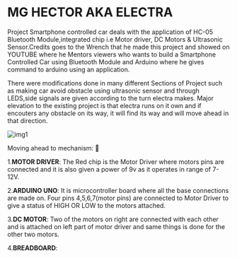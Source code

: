 # MG HECTOR AKA ELECTRA

Project Smartphone controlled car deals with the application of HC-05 Bluetooth Module,integrated chip i.e Motor driver, DC Motors & Ultrasonic Sensor.Credits goes to the Wrench that he made this project and showed on YOUTUBE where he Mentors viewers who wants to build a Smartphone Controlled Car using Bluetooth Module and Arduino where he gives command to arduino using an application.

There were modifications done in many different Sections of Project such as making car avoid obstacle using ultrasonic sensor and through LEDS,side signals are given according to the turn electra makes. Major elevation to the existing project is that electra runs on it own and if encouters any obstacle on its way, it will find its way and will move ahead in that direction.

![img1](https://user-images.githubusercontent.com/69771908/114747781-72705700-9d0e-11eb-96fd-b7f59df36b12.jpg)


Moving ahead to mechanism: :robot:

1.**MOTOR DRIVER**: The Red chip is the Motor Driver where motors pins are connected and                 it is also given a power of 9v as it operates in range of 7-12V.

2.**ARDUINO UNO**: It is microcontroller board where all the base connections are                      made on. Four pins 4,5,6,7(motor pins) are connected to Motor                        Driver to give a status of HIGH OR LOW to the motors attached.

3.**DC MOTOR**: Two of the motors on right are connected with each other and is attached on left part of motor driver and same things is done for the other two motors.

4.**BREADBOARD**:  
  
